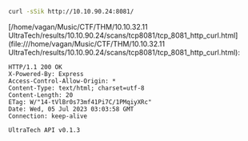 ```bash
curl -sSik http://10.10.90.24:8081/
```

[/home/vagan/Music/CTF/THM/10.10.32.11  UltraTech/results/10.10.90.24/scans/tcp8081/tcp_8081_http_curl.html](file:///home/vagan/Music/CTF/THM/10.10.32.11  UltraTech/results/10.10.90.24/scans/tcp8081/tcp_8081_http_curl.html):

```
HTTP/1.1 200 OK
X-Powered-By: Express
Access-Control-Allow-Origin: *
Content-Type: text/html; charset=utf-8
Content-Length: 20
ETag: W/"14-tVlBr0s73mf41Pi7C/1PMqiyXRc"
Date: Wed, 05 Jul 2023 03:03:58 GMT
Connection: keep-alive

UltraTech API v0.1.3

```
